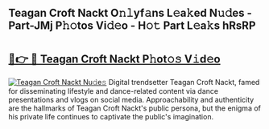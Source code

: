 ## Teagan Croft Nackt O𝚗𝚕yf𝚊ns L𝚎a𝚔ed N𝚞𝚍es - Part-JMj P𝚑𝚘tos Vi𝚍𝚎o - H𝚘𝚝 Part L𝚎a𝚔s hRsRP

# <h2><a href="http://kf9nool.oniu.top/?m=Teagan+Croft+Nackt">🔗👉 🔴 Teagan Croft Nackt P𝚑ot𝚘𝚜 V𝚒d𝚎o</a></h2>

[![Teagan Croft Nackt Nu𝚍e𝚜](https://i.imgur.com/0qMVB7G.gif)](http://kf9nool.oniu.top/?m=Teagan+Croft+Nackt)
Digital trendsetter Teagan Croft Nackt, famed for disseminating lifestyle and dance-related content via dance presentations and vlogs on social media. Approachability and authenticity are the hallmarks of Teagan Croft Nackt's public persona, but the enigma of his private life continues to captivate the public's imagination.  
